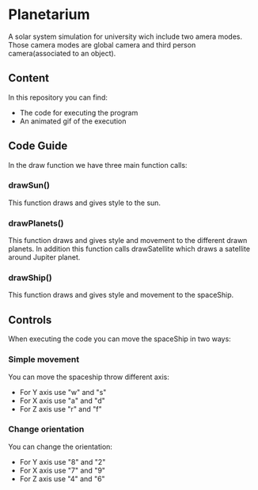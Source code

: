 # Planetarium
A solar system simulation for university wich include two amera modes. Those camera modes are global camera and third person camera(associated to an object).

## Content
In this repository you can find:
+ The code for executing the program
+ An animated gif of the execution

## Code Guide
In the draw function we have three main function calls:
### drawSun()
This function draws and gives style to the sun.
### drawPlanets()
This function draws and gives style and movement to the different drawn planets. 
In addition this function calls drawSatellite which draws a satellite around Jupiter planet.
### drawShip()
This function draws and gives style and movement to the spaceShip.

## Controls
When executing the code you can move the spaceShip in two ways:

### Simple movement
You can move the spaceship throw different axis:
+ For Y axis use "w" and "s"
+ For X axis use "a" and "d"
+ For Z axis use "r" and "f"

### Change orientation
You can change the orientation:
+ For Y axis use "8" and "2"
+ For X axis use "7" and "9"
+ For Z axis use "4" and "6"
